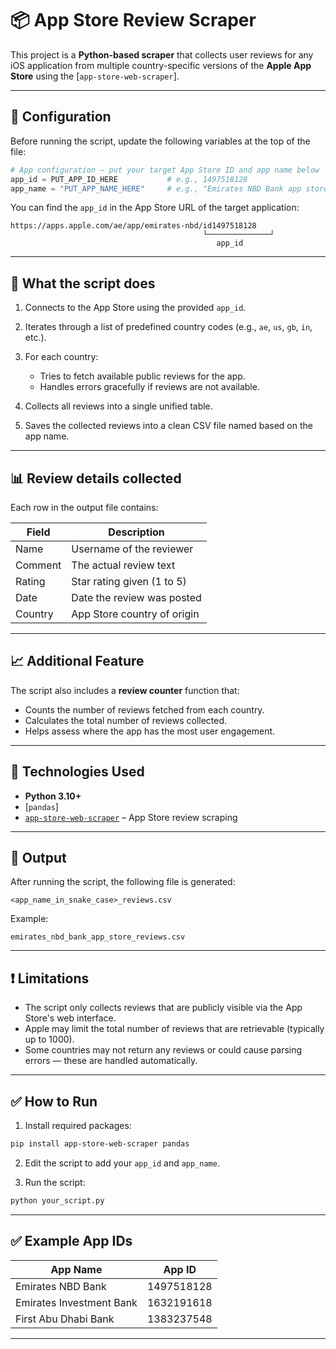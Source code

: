 # 📦 App Store Review Scraper 
This project is a **Python-based scraper** that collects user reviews for any iOS application from multiple country-specific versions of the **Apple App Store** using the [`app-store-web-scraper`].

---

## 🔧 Configuration

Before running the script, update the following variables at the top of the file:

```python
# App configuration – put your target App Store ID and app name below
app_id = PUT_APP_ID_HERE           # e.g., 1497518128
app_name = "PUT_APP_NAME_HERE"     # e.g., "Emirates NBD Bank app store"
````

You can find the `app_id` in the App Store URL of the target application:

```
https://apps.apple.com/ae/app/emirates-nbd/id1497518128
                                           └──────────────┘
                                              app_id
```

---

## 🚀 What the script does

1. Connects to the App Store using the provided `app_id`.
2. Iterates through a list of predefined country codes (e.g., `ae`, `us`, `gb`, `in`, etc.).
3. For each country:

   * Tries to fetch available public reviews for the app.
   * Handles errors gracefully if reviews are not available.
4. Collects all reviews into a single unified table.
5. Saves the collected reviews into a clean CSV file named based on the app name.

---

## 📊 Review details collected

Each row in the output file contains:

| Field   | Description                 |
| ------- | --------------------------- |
| Name    | Username of the reviewer    |
| Comment | The actual review text      |
| Rating  | Star rating given (1 to 5)  |
| Date    | Date the review was posted  |
| Country | App Store country of origin |

---

## 📈 Additional Feature

The script also includes a **review counter** function that:

* Counts the number of reviews fetched from each country.
* Calculates the total number of reviews collected.
* Helps assess where the app has the most user engagement.

---

## 🧰 Technologies Used

* **Python 3.10+**
* [`pandas`]
* [`app-store-web-scraper`](https://pypi.org/project/app-store-web-scraper/) – App Store review scraping

---

## 📁 Output

After running the script, the following file is generated:

```
<app_name_in_snake_case>_reviews.csv
```

Example:

```
emirates_nbd_bank_app_store_reviews.csv
```

---

## ❗ Limitations

* The script only collects reviews that are publicly visible via the App Store's web interface.
* Apple may limit the total number of reviews that are retrievable (typically up to 1000).
* Some countries may not return any reviews or could cause parsing errors — these are handled automatically.

---

## ✅ How to Run

1. Install required packages:

```bash
pip install app-store-web-scraper pandas
```

2. Edit the script to add your `app_id` and `app_name`.

3. Run the script:

```bash
python your_script.py
```

---

## ✅ Example App IDs

| App Name                 | App ID     |
| ------------------------ | ---------- |
| Emirates NBD Bank        | 1497518128 |
| Emirates Investment Bank | 1632191618 |
| First Abu Dhabi Bank     | 1383237548 |

---
